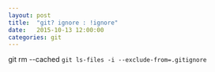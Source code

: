 ```yaml
---
layout: post
title:  "git? ignore : !ignore"
date:   2015-10-13 12:00:00
categories: git
---
```


git rm --cached `git ls-files -i --exclude-from=.gitignore`